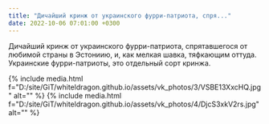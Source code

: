 ```yaml
---
title: "Дичайший кринж от украинского фурри-патриота, спря..."
date: 2022-10-06 07:01:00 +0300
---
```


Дичайший кринж от украинского фурри-патриота, спрятавшегося от любимой страны в Эстониию, и, как мелкая шавка, тяфкающим оттуда.
Украинские фурри-патриоты, это отдельный сорт кринжа.


{% include media.html f="D:/site/GiT/whiteldragon.github.io/assets/vk_photos/3/VSBE13XxcHQ.jpg" alt="" %}
{% include media.html f="D:/site/GiT/whiteldragon.github.io/assets/vk_photos/4/DjcS3xkV2rs.jpg" alt="" %}
